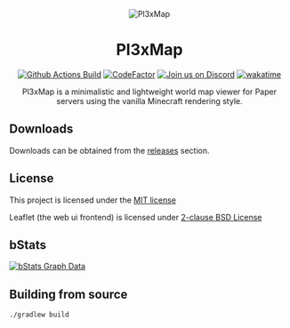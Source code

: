 <div align="center">
<img src="https://github.com/pl3xgaming/Pl3xMap/raw/v2/src/main/resources/web/images/og.png" alt="Pl3xMap">

# Pl3xMap

[![Github Actions Build](https://img.shields.io/github/workflow/status/pl3xgaming/Pl3xMap/Build?event=push&logo=github)](https://github.com/pl3xgaming/Pl3xMap/releases)
[![CodeFactor](https://www.codefactor.io/repository/github/pl3xgaming/Pl3xMap/badge)](https://www.codefactor.io/repository/github/pl3xgaming/Pl3xMap)
[![Join us on Discord](https://img.shields.io/discord/944144133054931025.svg?label=&logo=discord&logoColor=ffffff&color=7389D8&labelColor=6A7EC2)](https://discord.gg/nhGzEkwXQX)
[![wakatime](https://wakatime.com/badge/github/pl3xgaming/Pl3xMap.svg)](https://wakatime.com/badge/github/pl3xgaming/Pl3xMap)

Pl3xMap is a minimalistic and lightweight world map viewer for Paper servers using the vanilla Minecraft rendering style.

</div>

## Downloads
Downloads can be obtained from the [releases](https://github.com/pl3xgaming/Pl3xMap/releases) section.

## License

This project is licensed under the [MIT license](https://github.com/pl3xgaming/Pl3xMap/blob/master/LICENSE)

Leaflet (the web ui frontend) is licensed under [2-clause BSD License](https://github.com/Leaflet/Leaflet/blob/master/LICENSE)

## bStats

[![bStats Graph Data](https://bstats.org/signatures/bukkit/Pl3xMap.svg)](https://bstats.org/plugin/bukkit/Pl3xMap/10133)

## Building from source
```
./gradlew build
```
